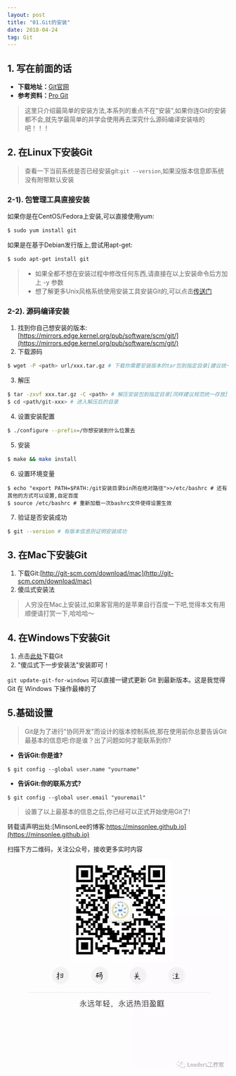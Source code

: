 ```yaml
---
layout: post
title: "01.Git的安装"
date: 2018-04-24
tag: Git
---
```


## 1. 写在前面的话
- **下载地址：**[Git官网](https://git-scm.com/)
- **参考资料：**[Pro Git](https://git-scm.com/book/zh/v2)

> 这里只介绍最简单的安装方法,本系列的重点不在"安装",如果你连Git的安装都不会,就先学最简单的并学会使用再去深究什么源码编译安装啥的吧！！！

## 2. 在Linux下安装Git
> 查看一下当前系统是否已经安装git:`git --version`,如果没版本信息即系统没有附带默认安装

### 2-1). 包管理工具直接安装
如果你是在CentOS/Fedora上安装,可以直接使用yum:
```sh
$ sudo yum install git
```
如果是在基于Debian发行版上,尝试用apt-get:
```sh
$ sudo apt-get install git
```
> - 如果全都不想在安装过程中修改任何东西,请直接在以上安装命令后方加上 -y 参数
> - 想了解更多Unix风格系统使用安装工具安装Git的,可以点击[传送门](http://git-scm.com/download/linux)

### 2-2). 源码编译安装
1. 找到你自己想安装的版本:[https://mirrors.edge.kernel.org/pub/software/scm/git/](https://mirrors.edge.kernel.org/pub/software/scm/git/)
2. 下载源码
```sh
$ wget -P <path> url/xxx.tar.gz # 下载你需要安装版本的tar包到指定目录[建议统一规范存放你电脑中下载的tar包]
```
3. 解压
```sh
$ tar -zxvf xxx.tar.gz -C <path> # 解压安装包到指定目录[同样建议规范统一存放]
$ cd <path/git-xxx> # 进入解压后的目录
```
4. 设置安装配置
```sh
$ ./configure --prefix=/你想安装到什么位置去
```
5. 安装
```sh
$ make && make install
```
6. 设置环境变量
```
$ echo "export PATH=$PATH:/git安装目录bin所在绝对路径">>/etc/bashrc # 还有其他的方式可以设置,自定百度
$ source /etc/bashrc # 重新加载一次bashrc文件使得设置生效
```
7. 验证是否安装成功
```sh
$ git --version # 有版本信息则证明安装成功
```


## 3. 在Mac下安装Git
1. 下载Git:[http://git-scm.com/download/mac](http://git-scm.com/download/mac)
2. 傻瓜式安装法

> 人穷没在Mac上安装过,如果客官用的是苹果自行百度一下吧,觉得本文有用顺便请打赏一下,哈哈哈～

## 4. 在Windows下安装Git
1. 点击[此处](https://git-scm.com/download/win)下载Git
2. "傻瓜式下一步安装法"安装即可！

`git update-git-for-windows` 可以直接一键式更新 Git 到最新版本。这是我觉得 Git 在 Windows 下操作最棒的了

## 5.基础设置
> Git是为了进行"协同开发"而设计的版本控制系统,那在使用前你总要告诉Git最基本的信息吧:你是谁？出了问题如何才能联系到你?

- **告诉Git:你是谁?**
```git
$ git config --global user.name "yourname"
```

- **告诉Git:你的联系方式?**
```git
$ git config --global user.email "youremail"
```

> 设置了以上最基本的信息之后,你已经可以正式开始使用Git了!

转载请声明出处:[MinsonLee的博客:https://minsonlee.github.io](https://minsonlee.github.io)

扫描下方二维码，关注公众号，接收更多实时内容
![关注公众号：Leaders工作室](/images/article/WeChat/Leaders.png)